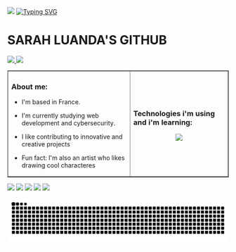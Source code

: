 <img src="https://raw.githubusercontent.com/luandaSarah/test_image/refs/heads/main/me.png" width="90px"> [![Typing SVG](https://readme-typing-svg.demolab.com?font=Pixelify+Sans&size=27&pause=1000&color=6D493B&background=E724FF00&vCenter=true&width=435&height=30&lines=Welcome+to+my+GitHub+profile;Feel+free+to+reach+me+out)](https://git.io/typing-svg)

  # SARAH LUANDA'S GITHUB

  <a href="www.linkedin.com/in/sarah-luanda-844722180">
    <img src="https://ziadoua.github.io/m3-Markdown-Badges/badges/LinkedIn/linkedin3.svg">
  </a>  

  <a href="mailto:luandasarahpro@proton.me">
    <img src="https://ziadoua.github.io/m3-Markdown-Badges/badges/Mail/mail3.svg">
  </a>  

<table border="hide">
<tr>
  <td>
    
  ### About me: 
   - I'm based in France.
    
   - I'm currently studying web development and cybersecurity.
     
   - I like contributing to innovative and creative projects
     
   - Fun fact: I'm also an artist who likes drawing cool characteres
    
<td >

### Technologies i'm using and i'm learning:

<p align="center">
  <a href="https://skillicons.dev">
    <img src="https://skillicons.dev/icons?i=html,css,tailwind,js,react,nextjs,vuejs,php,symfony,mysql,mongodb,git,github,linux,docker,vscode,figma&theme=light&perline=8" />
  </a>
</p>



  </td>

</tr>
</table>



![](http://github-profile-summary-cards.vercel.app/api/cards/profile-details?username=luandaSarah&theme=solarized)
![](http://github-profile-summary-cards.vercel.app/api/cards/repos-per-language?username=luandaSarah&theme=solarized)
![](http://github-profile-summary-cards.vercel.app/api/cards/most-commit-language?username=luandaSarah&theme=solarized)
![](http://github-profile-summary-cards.vercel.app/api/cards/stats?username=luandaSarah&theme=solarized)
![](http://github-profile-summary-cards.vercel.app/api/cards/productive-time?username=luandaSarah&theme=solarized&utcOffset=1)

<picture>
<!--   <source media="(prefers-color-scheme: dark)" srcset="https://raw.githubusercontent.com/luandaSarah/luandaSarah/output/github-contribution-grid-snake-dark.svg" />
  <source media="(prefers-color-scheme: light)"srcset="https://raw.githubusercontent.com/luandaSarah/luandaSarah/output/github-contribution-grid-snake-light.svg" /> -->
  <img alt="github-snake" src="https://raw.githubusercontent.com/luandaSarah/luandaSarah/output/github-contribution-grid-snake.svg" />
</picture>

